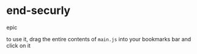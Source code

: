 # end-securly
epic

to use it, drag the entire contents of `main.js` into your bookmarks bar and click on it 
